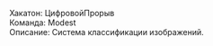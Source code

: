 Хакатон: ЦифровойПрорыв<br/>
Команда: Modest<br/>
Описание: Система классификации изображений. <br/>
